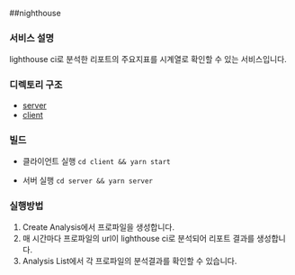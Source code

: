 ##nighthouse

### 서비스 설명

lighthouse ci로 분석한 리포트의 주요지표를 시계열로 확인할 수 있는 서비스입니다.

### 디렉토리 구조

- [server](./server/README.md)
- [client](./client/README.md)

### 빌드

- 클라이언트 실행
  `cd client && yarn start`

- 서버 실행
  `cd server && yarn server`

### 실행방법

1. Create Analysis에서 프로파일을 생성합니다.
2. 매 시간마다 프로파일의 url이 lighthouse ci로 분석되어 리포트 결과를 생성합니다.
3. Analysis List에서 각 프로파일의 분석결과를 확인할 수 있습니다.
